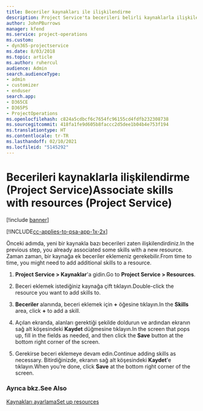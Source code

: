```yaml
---
title: Beceriler kaynakları ile ilişkilendirme
description: Project Service'ta becerileri belirli kaynaklarla ilişkilendirme
author: JohnPBurrows
manager: kfend
ms.service: project-operations
ms.custom:
- dyn365-projectservice
ms.date: 8/03/2018
ms.topic: article
ms.author: ruhercul
audience: Admin
search.audienceType:
- admin
- customizer
- enduser
search.app:
- D365CE
- D365PS
- ProjectOperations
ms.openlocfilehash: c824a5cdbcf6c7654fc96155cd4fdfb232308738
ms.sourcegitcommit: 418fa1fe9d605b8faccc2d5dee1b04b4e753f194
ms.translationtype: HT
ms.contentlocale: tr-TR
ms.lasthandoff: 02/10/2021
ms.locfileid: "5145292"
---
```

# <a name="associate-skills-with-resources-project-service"></a><span data-ttu-id="9f158-103">Becerileri kaynaklarla ilişkilendirme (Project Service)</span><span class="sxs-lookup"><span data-stu-id="9f158-103">Associate skills with resources (Project Service)</span></span>

[!include [banner](../includes/psa-now-project-operations.md)]

[!INCLUDE[cc-applies-to-psa-app-1x-2x](../includes/cc-applies-to-psa-app-1x-2x.md)]

<span data-ttu-id="9f158-104">Önceki adımda, yeni bir kaynakla bazı becerileri zaten ilişkilendirdiniz.</span><span class="sxs-lookup"><span data-stu-id="9f158-104">In the previous step, you already associated some skills with  a new resource.</span></span> <span data-ttu-id="9f158-105">Zaman zaman, bir kaynağa ek beceriler eklemeniz gerekebilir.</span><span class="sxs-lookup"><span data-stu-id="9f158-105">From time to time, you might need to add additional skills to a resource.</span></span>  
  
1.  <span data-ttu-id="9f158-106">**Project Service > Kaynaklar**'a gidin.</span><span class="sxs-lookup"><span data-stu-id="9f158-106">Go to **Project Service > Resources**.</span></span>  
  
2.  <span data-ttu-id="9f158-107">Beceri eklemek istediğiniz kaynağa çift tıklayın.</span><span class="sxs-lookup"><span data-stu-id="9f158-107">Double-click the resource you want to add skills to.</span></span>  
  
3.  <span data-ttu-id="9f158-108">**Beceriler** alanında, beceri eklemek için **+** öğesine tıklayın.</span><span class="sxs-lookup"><span data-stu-id="9f158-108">In the **Skills** area, click **+** to add a skill.</span></span>  
  
4.  <span data-ttu-id="9f158-109">Açılan ekranda, alanları gerektiği şekilde doldurun ve ardından ekranın sağ alt köşesindeki **Kaydet** düğmesine tıklayın.</span><span class="sxs-lookup"><span data-stu-id="9f158-109">In the screen that pops up, fill in the fields as needed, and then click the **Save** button at the bottom right corner of the screen.</span></span>  
  
5.  <span data-ttu-id="9f158-110">Gerekirse beceri eklemeye devam edin.</span><span class="sxs-lookup"><span data-stu-id="9f158-110">Continue adding skills as necessary.</span></span> <span data-ttu-id="9f158-111">Bitirdiğinizde, ekranın sağ alt köşesindeki **Kaydet**'e tıklayın.</span><span class="sxs-lookup"><span data-stu-id="9f158-111">When you’re done, click **Save** at the bottom right corner of the screen.</span></span>  
  
### <a name="see-also"></a><span data-ttu-id="9f158-112">Ayrıca bkz.</span><span class="sxs-lookup"><span data-stu-id="9f158-112">See Also</span></span>  
 [<span data-ttu-id="9f158-113">Kaynakları ayarlama</span><span class="sxs-lookup"><span data-stu-id="9f158-113">Set up resources</span></span>](../psa/set-up-resources.md)
